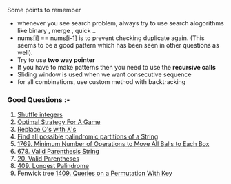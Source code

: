 Some points to remember

* whenever you see search problem, always try to use search alogorithms like binary , merge , quick ..
* nums[i] == nums[i-1] is to prevent checking duplicate again. (This seems to be a good pattern which has been seen in other questions as well).
* Try to use **two way pointer**
* If you have to make patterns then you need to use the **recursive calls**
* Sliding window is used when we want consecutive sequence
* for all combinations, use custom method with backtracking

### Good Questions :-
1. [Shuffle integers](./GeeksForGeeks/Shuffle%20integers/)
2. [Optimal Strategy For A Game](./GeeksForGeeks/Optimal%20Strategy%20For%20A%20Game/)
3. [Replace O's with X's](./GeeksForGeeks/Replace%20O's%20with%20X's/)
4. [Find all possible palindromic partitions of a String](./Common%20Problems//Combination/Find%20all%20possible%20palindromic%20partitions%20of%20a%20String/)
5. [1769. Minimum Number of Operations to Move All Balls to Each Box](https://leetcode.com/problems/minimum-number-of-operations-to-move-all-balls-to-each-box/description/)
6. [678. Valid Parenthesis String](https://leetcode.com/problems/valid-parenthesis-string/description/)
7. [20. Valid Parentheses](https://leetcode.com/problems/valid-parentheses/description/)
8. [409. Longest Palindrome](https://leetcode.com/problems/longest-palindrome/description/)
9. Fenwick tree [1409. Queries on a Permutation With Key](https://leetcode.com/problems/queries-on-a-permutation-with-key/solutions/575019/python-fenwick-tree-o-n-log-n/)
